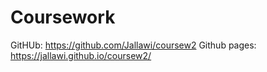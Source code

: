 # Coursework

GitHUb: https://github.com/Jallawi/coursew2
Github pages: https://jallawi.github.io/coursew2/
